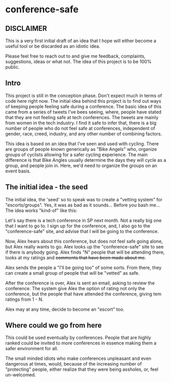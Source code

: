# conference-safe

## DISCLAIMER

This is a very first initial draft of an idea that I hope will either become a useful tool or be discarded as an idiotic idea.

Please feel free to reach out to and give me feedback, complaints, suggestions, ideas or what not. The idea of this project is to be 100% public.

## Intro

This project is still in the conception phase. Don't expect much in terms of code here right now.
The initial idea behind this project is to find out ways of keeping people feeling safe during a conference. The basic idea of this came from a series of tweets I've bees seeing, where, people have stated that they are not feeling safe at tech conferences. The tweets are mainly from women in the tech industry. I find it safe to infer that, there is a big number of people who do not feel safe at
conferences, independent of gender, race, creed, industry, and any other number of combining factors.

This idea is based on an idea that I've seen and used with cycling. There are groups of people known generically as "Bike Angels" who, organize groups of cyclists allowing for a safer cycling experience. The main difference is that Bike Angles usually determine the days they will cycle as a group, and people join in. Here, we'd need to organize the groups on an event basis.

## The initial idea - the seed

The initial idea, the 'seed' so to speak was to create a "vetting system" for "escorts/groups". Yes, it was as bad as it sounds...
Before you bash me... The idea works "kind-of" like this:

Let's say there is a tech conference in SP next month. Not a really big one that I want to go to. I sign up for the conference, and, I also
go to the "conference-safe" site, and advise that I will be going to the conference.

Now, Alex hears about this conference, but does not feel safe going alone, but Alex really wants to go. Alex looks up the "conference-safe" site
to see if there is anybody going. Alex finds "N" people that will be attending there, looks at my ratings and ~~comments that have been made about me~~.

Alex sends the people a "I'll be going too" of some sorts. From there, they can create a small group of people that will be "vetted" as safe.

After the conference is over, Alex is sent an email, asking to review the conference. The system give Alex the option of rating not only the conference, but the people that have attended the conference, giving tem ratings from 1 - N.

Alex may at any time, decide to become an "escort" too.

## Where could we go from here

This could be used eventually by conferences. People that are highly ranked could be invited to more conferences in essence making them a safer environment for all.

The small minded idiots who make conferences unpleasant and even dangerous at times, would, because of the increasing number of "protecting" people, either realize that they were being assholes, or, feel un-welcomed.

